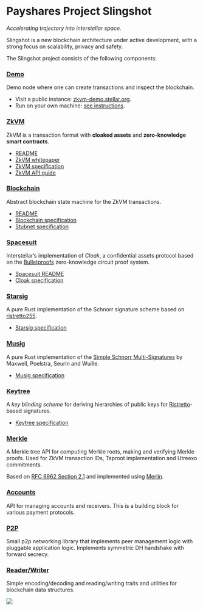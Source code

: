 # Payshares Project Slingshot

_Accelerating trajectory into interstellar space._

Slingshot is a new blockchain architecture under active development,
with a strong focus on scalability, privacy and safety.

The Slingshot project consists of the following components:

### [Demo](demo)

Demo node where one can create transactions and inspect the blockchain.

* Visit a public instance: [zkvm-demo.stellar.org](https://zkvm-demo.stellar.org).
* Run on your own machine: [see instructions](demo/README.md).

### [ZkVM](zkvm)

ZkVM is a transaction format with **cloaked assets** and **zero-knowledge smart contracts**.

* [README](zkvm/README.md)
* [ZkVM whitepaper](zkvm/docs/zkvm-design.md)
* [ZkVM specification](zkvm/docs/zkvm-spec.md)
* [ZkVM API guide](zkvm/docs/zkvm-api.md)

### [Blockchain](blockchain)

Abstract blockchain state machine for the ZkVM transactions.

* [README](zkvm/README.md)
* [Blockchain specification](zkvm/docs/zkvm-blockchain.md)
* [Stubnet specification](zkvm/docs/zkvm-stubnet.md)

### [Spacesuit](spacesuit)

Interstellar’s implementation of _Cloak_, a confidential assets protocol
based on the [Bulletproofs](https://doc.dalek.rs/bulletproofs/index.html) zero-knowledge circuit proof system.

* [Spacesuit README](spacesuit/README.md)
* [Cloak specification](spacesuit/spec.md)

### [Starsig](starsig)

A pure Rust implementation of the Schnorr signature scheme based on [ristretto255](https://ristretto.group).

* [Starsig specification](starsig/docs/spec.md)

### [Musig](musig)

A pure Rust implementation of the [Simple Schnorr Multi-Signatures](https://eprint.iacr.org/2018/068) by Maxwell, Poelstra, Seurin and Wuille.

* [Musig specification](musig/docs/musig-spec.md)

### [Keytree](keytree)

A _key blinding scheme_ for deriving hierarchies of public keys for [Ristretto](https://ristretto.group)-based signatures.

* [Keytree specification](keytree/keytree.md)

### [Merkle](merkle)

A Merkle tree API for computing Merkle roots, making and verifying Merkle proofs.
Used for ZkVM transaction IDs, Taproot implementation and Utreexo commitments.

Based on [RFC 6962 Section 2.1](https://tools.ietf.org/html/rfc6962#section-2.1) and implemented using [Merlin](https://merlin.cool).

### [Accounts](accounts)

API for managing accounts and receivers. This is a building block for various payment protocols.

### [P2P](p2p)

Small p2p networking library that implements peer management logic with pluggable application logic.
Implements symmetric DH handshake with forward secrecy.

### [Reader/Writer](readerwriter)

Simple encoding/decoding and reading/writing traits and utilities for blockchain data structures.


![](https://user-images.githubusercontent.com/698/57546709-2d696c00-7312-11e9-8430-51ed9b51e6c8.png)
